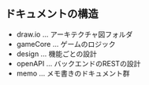 ## ドキュメントの構造

+ draw.io ... アーキテクチャ図フォルダ
+ gameCore ... ゲームのロジック
+ design ... 機能ごとの設計
+ openAPI ... バックエンドのRESTの設計
+ memo ... メモ書きのドキュメント群

